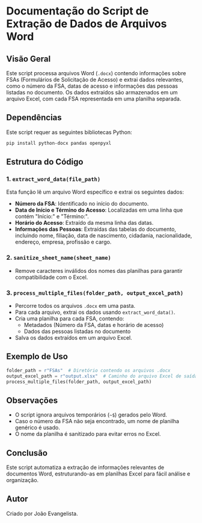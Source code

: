 # Documentação do Script de Extração de Dados de Arquivos Word

## Visão Geral
Este script processa arquivos Word (`.docx`) contendo informações sobre FSAs (Formulários de Solicitação de Acesso) e extrai dados relevantes, como o número da FSA, datas de acesso e informações das pessoas listadas no documento. Os dados extraídos são armazenados em um arquivo Excel, com cada FSA representada em uma planilha separada.

## Dependências
Este script requer as seguintes bibliotecas Python:

```sh
pip install python-docx pandas openpyxl
```

## Estrutura do Código

### 1. `extract_word_data(file_path)`
Esta função lê um arquivo Word específico e extrai os seguintes dados:
- **Número da FSA**: Identificado no início do documento.
- **Data de Início e Término do Acesso**: Localizadas em uma linha que contém "Início:" e "Término:".
- **Horário do Acesso**: Extraído da mesma linha das datas.
- **Informações das Pessoas**: Extraídas das tabelas do documento, incluindo nome, filiação, data de nascimento, cidadania, nacionalidade, endereço, empresa, profissão e cargo.

### 2. `sanitize_sheet_name(sheet_name)`
- Remove caracteres inválidos dos nomes das planilhas para garantir compatibilidade com o Excel.

### 3. `process_multiple_files(folder_path, output_excel_path)`
- Percorre todos os arquivos `.docx` em uma pasta.
- Para cada arquivo, extrai os dados usando `extract_word_data()`.
- Cria uma planilha para cada FSA, contendo:
  - Metadados (Número da FSA, datas e horário de acesso)
  - Dados das pessoas listadas no documento
- Salva os dados extraídos em um arquivo Excel.

## Exemplo de Uso

```python
folder_path = r"FSAs"  # Diretório contendo os arquivos .docx
output_excel_path = r"output.xlsx"  # Caminho do arquivo Excel de saída
process_multiple_files(folder_path, output_excel_path)
```

## Observações
- O script ignora arquivos temporários (`~$`) gerados pelo Word.
- Caso o número da FSA não seja encontrado, um nome de planilha genérico é usado.
- O nome da planilha é sanitizado para evitar erros no Excel.

## Conclusão
Este script automatiza a extração de informações relevantes de documentos Word, estruturando-as em planilhas Excel para fácil análise e organização.

## Autor

Criado por João Evangelista.
